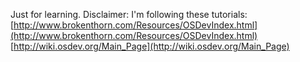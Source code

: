 Just for learning.
Disclaimer: I'm following these tutorials:
[http://www.brokenthorn.com/Resources/OSDevIndex.html](http://www.brokenthorn.com/Resources/OSDevIndex.html)
[http://wiki.osdev.org/Main_Page](http://wiki.osdev.org/Main_Page)